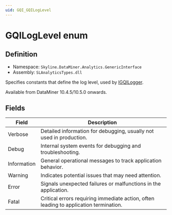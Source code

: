 ```yaml
---
uid: GQI_GQILogLevel
---
```


# GQILogLevel enum

## Definition

- Namespace: `Skyline.DataMiner.Analytics.GenericInterface`
- Assembly: `SLAnalyticsTypes.dll`

Specifies constants that define the log level, used by [IGQILogger](xref:GQI_IGQILogger).

Available from DataMiner 10.4.5/10.5.0 onwards.<!-- RN 39043 -->

## Fields

| Field | Description |
| -------- | ----------- |
| Verbose | Detailed information for debugging, usually not used in production. |
| Debug | Internal system events for debugging and troubleshooting. |
| Information | General operational messages to track application behavior. |
| Warning | Indicates potential issues that may need attention. |
| Error | Signals unexpected failures or malfunctions in the application. |
| Fatal | Critical errors requiring immediate action, often leading to application termination. |